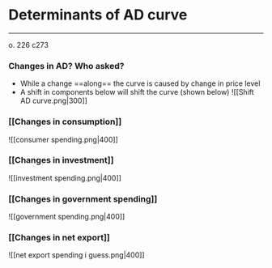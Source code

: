 # Determinants of AD curve
---
o. 226 c273

### Changes in AD? Who asked?
- While a change ==along== the curve is caused by change in price level
- A shift in components below will shift the curve (shown below)
![[Shift AD curve.png|300]]

### [[Changes in consumption]]
![[consumer spending.png|400]]
### [[Changes in investment]]
![[investment spending.png|400]]

### [[Changes in government spending]]
![[government spending.png|400]]

### [[Changes in net export]]
![[net export spending i guess.png|400]]